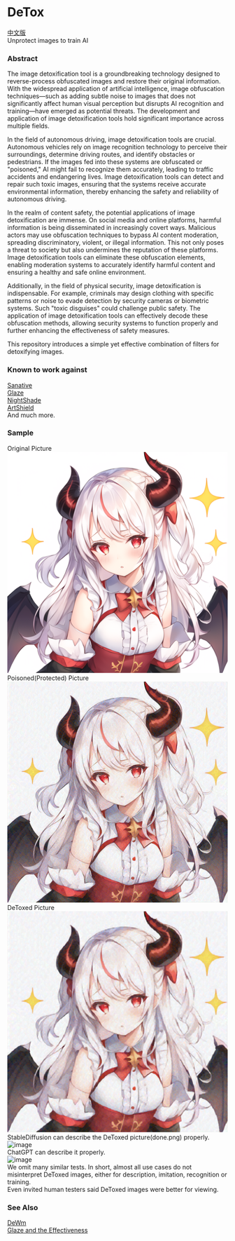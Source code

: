 # DeTox
[中文版](./README_CN.md)  
Unprotect images to train AI

### Abstract

The image detoxification tool is a groundbreaking technology designed to reverse-process obfuscated images and restore their original information. With the widespread application of artificial intelligence, image obfuscation techniques—such as adding subtle noise to images that does not significantly affect human visual perception but disrupts AI recognition and training—have emerged as potential threats. The development and application of image detoxification tools hold significant importance across multiple fields.

In the field of autonomous driving, image detoxification tools are crucial. Autonomous vehicles rely on image recognition technology to perceive their surroundings, determine driving routes, and identify obstacles or pedestrians. If the images fed into these systems are obfuscated or "poisoned," AI might fail to recognize them accurately, leading to traffic accidents and endangering lives. Image detoxification tools can detect and repair such toxic images, ensuring that the systems receive accurate environmental information, thereby enhancing the safety and reliability of autonomous driving.

In the realm of content safety, the potential applications of image detoxification are immense. On social media and online platforms, harmful information is being disseminated in increasingly covert ways. Malicious actors may use obfuscation techniques to bypass AI content moderation, spreading discriminatory, violent, or illegal information. This not only poses a threat to society but also undermines the reputation of these platforms. Image detoxification tools can eliminate these obfuscation elements, enabling moderation systems to accurately identify harmful content and ensuring a healthy and safe online environment.

Additionally, in the field of physical security, image detoxification is indispensable. For example, criminals may design clothing with specific patterns or noise to evade detection by security cameras or biometric systems. Such "toxic disguises" could challenge public safety. The application of image detoxification tools can effectively decode these obfuscation methods, allowing security systems to function properly and further enhancing the effectiveness of safety measures.

This repository introduces a simple yet effective combination of filters for detoxifying images.

### Known to work against

[Sanative](https://app.sanative.ai/shield)  
[Glaze](https://glaze.cs.uchicago.edu/what-is-glaze.html)  
[NightShade](https://github.com/Shawn-Shan/nightshade-release)  
[ArtShield](https://artshield.io/)  
And much more.  

### Sample
Original Picture  
![Original Picture](./or.png)  
Poisoned(Protected) Picture  
![Protected Picture](./pr.png)  
DeToxed Picture  
![DeToxed Picture](./done.png)  
StableDiffusion can describe the DeToxed picture(done.png) properly.  
<img width="1280" alt="image" src="https://github.com/user-attachments/assets/f716267c-7365-441e-9234-3dc2283b10a7">  
ChatGPT can describe it properly.  
<img width="848" alt="image" src="https://github.com/user-attachments/assets/ed7f02d7-c501-49fa-bf1d-bfe737684dfb">  
We omit many similar tests. In short, almost all use cases do not misinterpret DeToxed images, either for description, imitation, recognition or training.  
Even invited human testers said DeToxed images were better for viewing.  

### See Also
[DeWm](https://github.com/huzpsb/DeWm/)  
[Glaze and the Effectiveness](https://huggingface.co/blog/parsee-mizuhashi/glaze-and-anti-ai-methods)  

